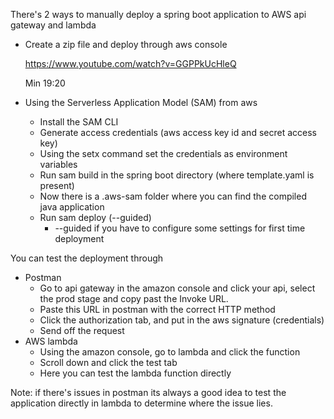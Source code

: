 There's 2 ways to manually deploy a spring boot application to AWS api gateway and lambda

- Create a zip file and deploy through aws console
  
  https://www.youtube.com/watch?v=GGPPkUcHleQ
  
    Min 19:20
	
- Using the Serverless Application Model (SAM) from aws 
  - Install the SAM CLI 
  - Generate access credentials (aws access key id and secret access key)
  - Using the setx command set the credentials as environment variables 
  - Run sam build  in the spring boot directory (where template.yaml is present) 
  - Now there is a .aws-sam folder where you can find the compiled java application 
  - Run sam deploy (--guided) 
    - --guided if you have to configure some settings for first time deployment 
		
You can test the deployment through 
- Postman 
  - Go to api gateway in the amazon console and click your api, select the prod stage and copy past the Invoke URL. 
  - Paste this URL in postman with the correct HTTP method 
  - Click the authorization tab, and put in the aws signature (credentials) 
  - Send off the request 
- AWS lambda 
  - Using the amazon console, go to lambda and click the function
  - Scroll down and click the test tab 
  - Here you can test the lambda function directly 

Note: if there's issues in postman its always a good idea to test the application directly in lambda to determine where the issue lies. 
